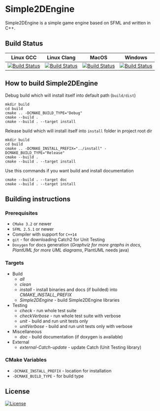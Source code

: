 # Simple2DEngine

Simple2DEngine is a simple game engine based on SFML and written in C++.

## Build Status

| Linux GCC | Linux Clang | MacOS | Windows |
|-----------|-------------|-------|---------|
| [![Build Status](https://travis-matrix-badges.herokuapp.com/repos/ilya-bardinov/Simple2DEngine/branches/master/1)](https://travis-ci.org/ilya-bardinov/Simple2DEngine) | [![Build Status](https://travis-matrix-badges.herokuapp.com/repos/ilya-bardinov/Simple2DEngine/branches/master/2)](https://travis-ci.org/ilya-bardinov/Simple2DEngine) | [![Build Status](https://travis-matrix-badges.herokuapp.com/repos/ilya-bardinov/Simple2DEngine/branches/master/3)](https://travis-ci.org/ilya-bardinov/Simple2DEngine) | [![Build Status](https://travis-matrix-badges.herokuapp.com/repos/ilya-bardinov/Simple2DEngine/branches/master/4)](https://travis-ci.org/ilya-bardinov/Simple2DEngine) |

## How to build Simple2DEngine

Debug build which will install itself into default path (`build/dist`)

~~~
mkdir build
cd build
cmake .. -DCMAKE_BUILD_TYPE="Debug"
cmake --build .
cmake --build . --target install
~~~

Release build which will install itself into `install` folder in project root dir
~~~
mkdir build 
cd build
cmake .. -DCMAKE_INSTALL_PREFIX="../install" -DCMAKE_BUILD_TYPE="Release"
cmake --build .
cmake --build . --target install
~~~

Use this commands if you want build and install documentation
~~~
cmake --build . --target doc
cmake --build . --target install
~~~

## Building instructions

### Prerequisites

* `CMake 3.2` or newer
* `SFML 2.5.1` or newer
* Compiler with support for `C++14`
* `git` - for downloading Catch2 for Unit Testing
* `Doxygen` for docs generation (*Graphviz for more graphs in docs, PlantUML for more UML diagrams*, PlantUML needs java)

### Targets

* Build
    * *all*
    * *clean*
    * *install* - install binaries and docs (if builded) into *CMAKE_INSTALL_PREFIX*
    * *Simple2DEngine* - build Simple2DEngine libraries
* Testing
    * *check* - run whole test suite 
    * *checkVerbose* - run whole test suite with verbose
    * *unit* - build and run unit tests only
    * *unitVerbose* - build and run unit tests only with verbose
* Miscellaneous
    * *doc* - build documentation (if doxygen is available)
* External
    * *external-Catch-update* - update Catch (Unit Testing library)

### CMake Variables

* `-DCMAKE_INSTALL_PREFIX` - location for installation
* `-DCMAKE_BUILD_TYPE` - for build type

## License

[![License](https://img.shields.io/badge/License-BSD%203--Clause-blue.svg)](https://github.com/ilya-bardinov/Simple2DEngine/blob/master/LICENSE)